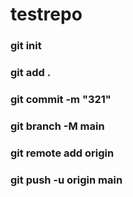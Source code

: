 # testrepo
### git init
### git add .
### git commit -m "321"
### git branch -M main
### git remote add origin <link>
### git push -u origin main 
